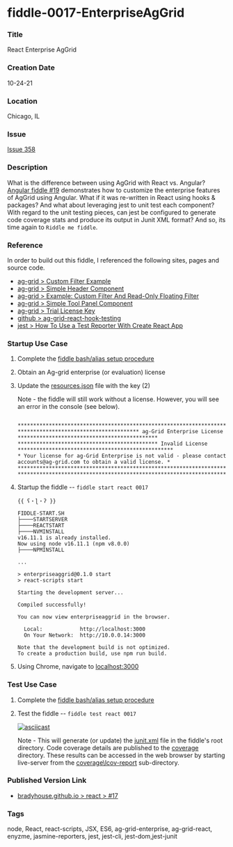 fiddle-0017-EnterpriseAgGrid
======


### Title

React Enterprise AgGrid


### Creation Date

10-24-21


### Location

Chicago, IL

<a name="issue"></a>
### Issue

[Issue 358](https://github.com/bradyhouse/house/issues/358)

<a name="description"></a>
### Description

What is the difference between using AgGrid with React vs. Angular?  [Angular fiddle #19](https://github.com/bradyhouse/house/tree/master/fiddles/angular2-cli/fiddle-0019-EnterpriseAgGrid) demonstrates how to customize the enterprise features of AgGrid using Angular.  What if it was re-written in React using hooks & packages? And what about leveraging jest to unit test each component? With regard to the unit testing pieces, can jest be configured to generate code coverage stats and produce its output in Junit XML format? And so, its time again to `Riddle me fiddle`.

<a name="reference"></a>
### Reference

In order to build out this fiddle, I referenced the following sites, pages and source code.

* [ag-grid > Custom Filter Example](https://www.ag-grid.com/react-data-grid/component-filter/#custom-filter-example)
* [ag-grid > Simple Header Component](https://www.ag-grid.com/react-data-grid/component-header/#simple-header-component)
* [ag-grid > Example: Custom Filter And Read-Only Floating Filter](https://www.ag-grid.com/react-data-grid/component-floating-filter/#example-custom-filter-and-read-only-floating-filter)
* [ag-grid > Simple Tool Panel Component](https://www.ag-grid.com/react-data-grid/component-tool-panel/#simple-tool-panel-component)
* [ag-grid > Trial License Key](https://www.ag-grid.com/react-data-grid/licensing/#trial-license-key)
* [github > ag-grid-react-hook-testing](https://github.com/seanlandsman/ag-grid-react-hook-testing)
* [jest > How To Use a Test Reporter With Create React App](https://codeburst.io/how-to-use-a-test-reporter-with-create-react-app-6c779f71f62)


<a name="startup-use-case"></a>
### Startup Use Case

1.  Complete the [fiddle bash/alias setup procedure](https://github.com/bradyhouse/house/wiki/Setup-(Mac-OS))
2.  Obtain an Ag-grid enterprise (or evaluation) license
3.  Update the [resources.json](public/resources.json) file with the key (2)

    Note - the fiddle will still work without a license.  However, you will see an error in the console (see below).
      
      ```

      ****************************************************************************************************************
      *************************************** ag-Grid Enterprise License *********************************************
      ********************************************* Invalid License **************************************************
      * Your license for ag-Grid Enterprise is not valid - please contact accounts@ag-grid.com to obtain a valid license. *
      ****************************************************************************************************************
      ****************************************************************************************************************

      ```

4.  Startup the fiddle -- `fiddle start react 0017`

      ```
      {{ ʕ・ɭ・ʔ }}

      FIDDLE-START.SH
      ├────STARTSERVER
      ├────REACTSTART
      ├────NVMINSTALL
      v16.11.1 is already installed.
      Now using node v16.11.1 (npm v8.0.0)
      ├────NPMINSTALL
      
      ...

      > enterpriseaggrid@0.1.0 start
      > react-scripts start

      Starting the development server...

      Compiled successfully!

      You can now view enterpriseaggrid in the browser.

        Local:            http://localhost:3000
        On Your Network:  http://10.0.0.14:3000

      Note that the development build is not optimized.
      To create a production build, use npm run build.

      ```

5.  Using Chrome, navigate to [localhost:3000](http://localhost:3000)

<a name="test-use-case"></a>
### Test Use Case

1.  Complete the [fiddle bash/alias setup procedure](https://github.com/bradyhouse/house/wiki/Setup-(Mac-OS))
2.  Test the fiddle -- `fiddle test react 0017` 
    
    [![asciicast](https://asciinema.org/a/OK9GaCdEtJcebat1Y3fOD0X1f.svg)](https://asciinema.org/a/OK9GaCdEtJcebat1Y3fOD0X1f)
    
    Note - This will generate (or update) the [junit.xml](junit.xml) file in the fiddle's root directory. Code coverage details are
    published to the [coverage](coverage) directory. These results can be accessed in the web browser by starting live-server
    from the [coverage\lcov-report](coverage/lcov-report) sub-directory.


<a name="published-links"></a>
### Published Version Link

  * [bradyhouse.github.io > react > #17](http://bradyhouse.github.io/react/fiddle-0017-EnterpriseAgGrid/#)

<a name="tags"></a>
### Tags

node, React, react-scripts, JSX, ES6, ag-grid-enterprise, ag-grid-react, enyzme, jasmine-reporters, jest, jest-cli, jest-dom,jest-junit

